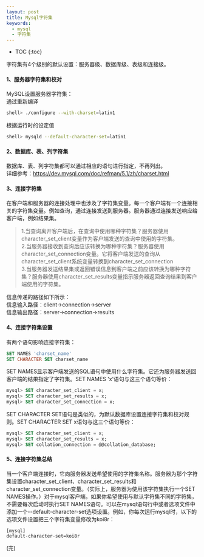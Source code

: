 ```yaml
---
layout: post
title: Mysql字符集
keywords:
  - mysql
  - 字符集
---
```


* TOC
{:toc}

字符集有4个级别的默认设置：服务器级、数据库级、表级和连接级。
#### 1、服务器字符集和校对
MySQL设置服务器字符集：  
通过重新编译

```bash
shell> ./configure --with-charset=latin1
```
根据运行时的设定值  

```bash
shell> mysqld --default-character-set=latin1
```

#### 2、数据库、表、列字符集
数据库、表、列字符集都可以通过相应的语句进行指定，不再列出。     
详细参考：https://dev.mysql.com/doc/refman/5.1/zh/charset.html

#### 3、连接字符集
在客户端和服务器的连接处理中也涉及了字符集变量。每一个客户端有一个连接相关的字符集变量。例如查询，通过连接发送到服务器。服务器通过连接发送响应给客户端，例如结果集。           

> 1.当查询离开客户端后，在查询中使用哪种字符集？服务器使用character_set_client变量作为客户端发送的查询中使用的字符集。  
> 2.当服务器接收到查询后应该转换为哪种字符集？服务器使用character_set_connection变量。它将客户端发送的查询从character_set_client系统变量转换到character_set_connection  
> 3.当服务器发送结果集或返回错误信息到客户端之前应该转换为哪种字符集？服务器使用character_set_results变量指示服务器返回查询结果到客户端使用的字符集。  

信息传递的路径如下所示：  
信息输入路径：client→connection→server   
信息输出路径：server→connection→results

#### 4、连接字符集设置
有两个语句影响连接字符集：

```sql
SET NAMES 'charset_name'
SET CHARACTER SET charset_name
```
SET NAMES显示客户端发送的SQL语句中使用什么字符集。它还为服务器发送回客户端的结果指定了字符集。SET NAMES 'x'语句与这三个语句等价：

```sql
mysql> SET character_set_client = x;
mysql> SET character_set_results = x;
mysql> SET character_set_connection = x;
```
SET CHARACTER SET语句是类似的，为默认数据库设置连接字符集和校对规则。SET CHARACTER SET x语句与这三个语句等价：

```sql
mysql> SET character_set_client = x;
mysql> SET character_set_results = x;
mysql> SET collation_connection = @@collation_database;
```
#### 5、连接字符集总结
当一个客户端连接时，它向服务器发送希望使用的字符集名称。服务器为那个字符集设置character_set_client、character_set_results和 character_set_connection变量。（实际上，服务器为使用该字符集执行一个SET NAMES操作。）对于mysql客户端，如果你希望使用与默认字符集不同的字符集，不需要每次启动时执行SET NAMES语句。可以在mysql语句行中或者选项文件中添加一个--default-character-set选项设置。例如，你每次运行mysql时，以下的选项文件设置把三个字符集变量修改为koi8r：

```
[mysql]
default-character-set=koi8r
```


(完)




